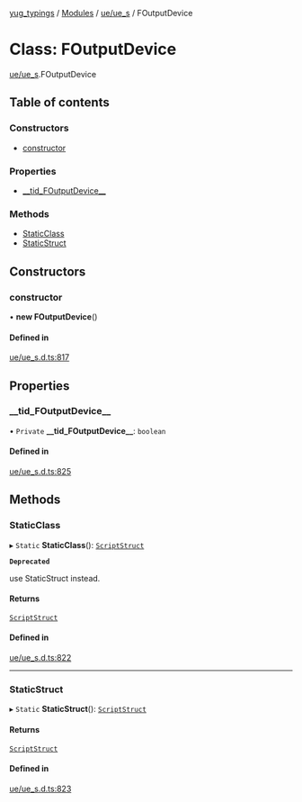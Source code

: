[yug_typings](../README.md) / [Modules](../modules.md) / [ue/ue\_s](../modules/ue_ue_s.md) / FOutputDevice

# Class: FOutputDevice

[ue/ue_s](../modules/ue_ue_s.md).FOutputDevice

## Table of contents

### Constructors

- [constructor](ue_ue_s.FOutputDevice.md#constructor)

### Properties

- [\_\_tid\_FOutputDevice\_\_](ue_ue_s.FOutputDevice.md#__tid_foutputdevice__)

### Methods

- [StaticClass](ue_ue_s.FOutputDevice.md#staticclass)
- [StaticStruct](ue_ue_s.FOutputDevice.md#staticstruct)

## Constructors

### constructor

• **new FOutputDevice**()

#### Defined in

[ue/ue_s.d.ts:817](https://github.com/YugMetaverse/yug_typings/blob/25cad34/ue/ue_s.d.ts#L817)

## Properties

### \_\_tid\_FOutputDevice\_\_

• `Private` **\_\_tid\_FOutputDevice\_\_**: `boolean`

#### Defined in

[ue/ue_s.d.ts:825](https://github.com/YugMetaverse/yug_typings/blob/25cad34/ue/ue_s.d.ts#L825)

## Methods

### StaticClass

▸ `Static` **StaticClass**(): [`ScriptStruct`](ue_ue.ScriptStruct.md)

**`Deprecated`**

use StaticStruct instead.

#### Returns

[`ScriptStruct`](ue_ue.ScriptStruct.md)

#### Defined in

[ue/ue_s.d.ts:822](https://github.com/YugMetaverse/yug_typings/blob/25cad34/ue/ue_s.d.ts#L822)

___

### StaticStruct

▸ `Static` **StaticStruct**(): [`ScriptStruct`](ue_ue.ScriptStruct.md)

#### Returns

[`ScriptStruct`](ue_ue.ScriptStruct.md)

#### Defined in

[ue/ue_s.d.ts:823](https://github.com/YugMetaverse/yug_typings/blob/25cad34/ue/ue_s.d.ts#L823)
